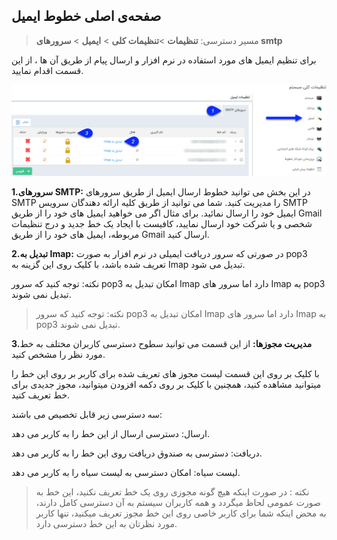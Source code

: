 ## صفحه‌ی اصلی خطوط ایمیل

> مسیر دسترسی:  **تنظیمات** >**تنظیمات کلی** > **ایمیل** > **سرورهای smtp** 

برای تنظیم ایمیل های مورد استفاده در نرم افزار و ارسال پیام از طریق آن ها ، از این قسمت اقدام نمایید.

![](mail1.png)

**1.سرورهای SMTP:** در این بخش می توانید خطوط ارسال ایمیل از طریق سرورهای SMTP را مدیریت کنید. شما می توانید از طریق کلیه ارائه دهندگان سرویس SMTP ایمیل خود را ارسال نمائید. برای مثال اگر می خواهید ایمیل های خود را از طریق Gmail شخصی و یا شرکت خود ارسال نمایید، کافیست با ایجاد یک خط جدید و درج تنظیمات مربوطه، ایمیل های خود را از طریق Gmail ارسال کنید.

**2.تبدیل به Imap:**
در صورتی که سرور دریافت ایمیلی در نرم افزار به صورت pop3 تعریف شده باشد، با کلیک روی این گزینه به Imap تبدیل می شود.

نکته: توجه کنید که سرور pop3 امکان تبدیل به Imap دارد اما سرور های Imap به pop3 تبدیل نمی شوند.

> نکته: توجه کنید که سرور pop3 امکان تبدیل به Imap دارد اما سرور های Imap به pop3 تبدیل نمی شوند.

**3.مدیریت مجوزها:** از این قسمت می توانید سطوح دسترسی کاربران مختلف به خط مورد نظر را مشخص کنید.

با کلیک بر روی این قسمت لیست مجوز های تعریف شده برای کاربر  بر روی این خط را میتوانید مشاهده کنید، همچنین با کلیک بر روی دکمه افزودن میتوانید، مجوز جدیدی برای خط تعریف کنید.

سه دسترسی زیر قابل تخصیص می باشند:

ارسال: دسترسی ارسال از این خط را به کاربر می دهد.

دریافت: دسترسی به صندوق دریافت روی این خط را به کاربر می دهد.

لیست سیاه: امکان دسترسی به لیست سیاه را به کاربر می دهد.

> نکته : در صورت اینکه هیچ گونه مجوزی روی یک خط تعریف نکنید، این خط به صورت عمومی لحاظ میگردد و همه کاربران سیستم به آن دسترسی کامل دارند، به محض اینکه شما برای کاربر خاصی روی این خط مجوز تعریف میکنید، تنها کاربر مورد نظرتان به این خط دسترسی دارد.

